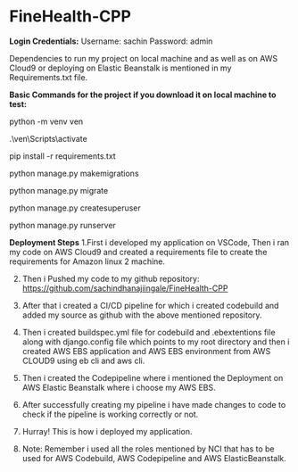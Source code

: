 # FineHealth-CPP

**Login Credentials:**
Username: sachin
Password: admin

Dependencies to run my project on local machine and as well as on AWS Cloud9 or deploying on Elastic Beanstalk is mentioned in my Requirements.txt file.

**Basic Commands for the project if you download it on local machine to test:**

python -m venv ven  

.\ven\Scripts\activate

pip install -r requirements.txt

python manage.py makemigrations

python manage.py migrate

python manage.py createsuperuser

python manage.py runserver


**Deployment Steps**
1.First i developed my application on VSCode, Then i ran my code on AWS Cloud9 and created a requirements file to create the requirements for Amazon linux 2 machine.

2. Then i Pushed my code to my github repository: https://github.com/sachindhanajiingale/FineHealth-CPP

3. After that i created a CI/CD pipeline for which i created codebuild and added my source as github with the above mentioned repository.

4. Then i created buildspec.yml file for codebuild and .ebextentions file along with django.config file which points to my root directory and then i created AWS EBS 
application and AWS EBS environment from AWS CLOUD9 using eb cli and aws cli.

5. Then i created the Codepipeline where i mentioned the Deployment on AWS Elastic Beanstalk where i choose my AWS EBS.

6. After successfully creating my pipeline i have made changes to code to check if the pipeline is working correctly or not.

7. Hurray! This is how i deployed my application.

8. Note: Remember i used all the roles mentioned by NCI that has to be used for AWS Codebuild, AWS Codepipeline and AWS ElasticBeanstalk.


